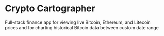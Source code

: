 # Crypto Cartographer
Full-stack finance app for viewing live Bitcoin, Ethereum, and Litecoin prices and for charting historical Bitcoin data between custom date range
